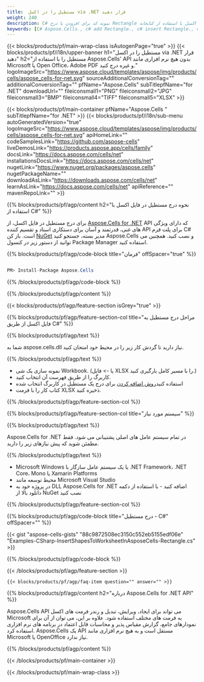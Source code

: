 ```yaml
---
title:  مستطیل را در اکسل via .NET قرار دهید
weight: 240
description: C# نمونه کد برای افزودن یا درج Rectangle به اکسل با استفاده از کتابخانه .NET. از این کد برای ایجاد Rectangle در MS Excel در VB.NET، Asp.NET یا هر برنامه مبتنی بر .NET استفاده کنید.
keywords: [C# Aspose.Cells., c# add Rectangle., c# insert Rectangle., c# create Rectangle]
---
```

{{< blocks/products/pf/main-wrap-class isAutogenPage="true" >}}
{{< blocks/products/pf/i18n/upper-banner h1="مستطیل را در اکسل via .NET قرار دهید" h2="مستطیل را با استفاده از Aspose.Cells\' API بدون هیچ نرم افزاری مانند Microsoft یا Open Office، Adobe PDF و غیره درج کنید." logoImageSrc="https://www.aspose.cloud/templates/aspose/img/products/cells/aspose_cells-for-net.svg" sourceAdditionalConversionTag="" additionalConversionTag="" pfName="Aspose.Cells" subTitlepfName="for .NET" downloadUrl="" fileiconsmall1="PNG" fileiconsmall2="JPG" fileiconsmall3="BMP" fileiconsmall4="TIFF" fileiconsmall5="XLSX" >}}

{{< blocks/products/pf/main-container pfName="Aspose.Cells " subTitlepfName="for .NET" >}}
{{< blocks/products/pf/i18n/sub-menu autoGeneratedVersion="true" logoImageSrc="https://www.aspose.cloud/templates/aspose/img/products/cells/aspose_cells-for-net.svg" apiHomeLink="" codeSamplesLink="https://github.com/aspose-cells" liveDemosLink="https://products.aspose.app/cells/family" docsLink="https://docs.aspose.com/cells/net" installationsDocsLink="https://docs.aspose.com/cells/net" nugetLink="https://www.nuget.org/packages/aspose.cells" nugetPackageName="" downloadAsLink="https://downloads.aspose.com/cells/net" learnAsLink="https://docs.aspose.com/cells/net" apiReference="" mavenRepoLink="" >}}

{{% blocks/products/pf/agp/content h2="نحوه درج مستطیل در فایل اکسل با استفاده از C#" %}}

 برای درج مستطیل در فایل اکسل، از
 [Aspose.Cells for .NET](https://products.aspose.com/cells/net) 
 API که دارای ویژگی های غنی، قدرتمند و آسان برای دستکاری اسناد و تقسیم کننده API برای پلت فرم C# است. باز کن
 [NuGet](https://www.nuget.org/packages/aspose.cells) 
 مدیر بسته، جستجو کنید
 Aspose.Cells 
 و نصب کنید. همچنین می توانید از دستور زیر در کنسول Package Manager استفاده کنید.

{{% blocks/products/pf/agp/code-block title="فرمان" offSpacer="true" %}}

```cs

PM> Install-Package Aspose.Cells

```

{{% /blocks/products/pf/agp/code-block %}}

{{% /blocks/products/pf/agp/content %}}

{{< blocks/products/pf/agp/feature-section isGrey="true" >}}

{{% blocks/products/pf/agp/feature-section-col title="مراحل درج مستطیل به فایل اکسل از طریق C#" %}}

{{% blocks/products/pf/agp/text %}}

شما به aspose.cells.dll نیاز دارید تا گردش کار زیر را در محیط خود امتحان کنید.

{{% /blocks/products/pf/agp/text %}}

+ نمونه سازی یک شی Workbook. (یا -> فایل XLSX را با مسیر کامل بارگیری کنید.)
+ کاربرگ را از طریق فهرست آن انتخاب کنید.
 + استفاده کنید[روش اضافه کردن](https://reference.aspose.com/cells/net/aspose.cells.drawing/shapecollection/methods/addrectangle) برای درج یک مستطیل در کاربرگ انتخاب شده
+ کتاب کار را با فرمت XLSX ذخیره کنید.

{{% /blocks/products/pf/agp/feature-section-col %}}

{{% blocks/products/pf/agp/feature-section-col title="سیستم مورد نیاز" %}}

{{% blocks/products/pf/agp/text %}}

 Aspose.Cells for .NET در تمام سیستم عامل های اصلی پشتیبانی می شود. فقط مطمئن شوید که پیش نیازهای زیر را دارید.

{{% /blocks/products/pf/agp/text %}}

-  Microsoft Windows یا یک سیستم عامل سازگار با .NET Framework، .NET Core، Mono یا Xamarin Platforms
-  محیط توسعه مانند Microsoft Visual Studio
-  در پروژه خود به DLL Aspose.Cells for .NET اضافه کنید - با استفاده از دکمه دانلود بالا از NuGet نصب کنید

{{% /blocks/products/pf/agp/feature-section-col %}}

{{% blocks/products/pf/agp/code-block title="درج مستطیل - C#" offSpacer="" %}}

{{< gist "aspose-cells-gists" "88c9872508ec3150c552eb5155edf06e" "Examples-CSharp-InsertShapesToWorksheetInAsposeCells-Rectangle.cs" >}}

{{% /blocks/products/pf/agp/code-block %}}

{{< /blocks/products/pf/agp/feature-section >}}

    {{< blocks/products/pf/agp/faq-item question="" answer="" >}}
 

<!-- aboutfile Starts -->

{{% blocks/products/pf/agp/content h2="درباره Aspose.Cells for .NET API" %}}

Aspose.Cells API می تواند برای ایجاد، ویرایش، تبدیل و رندر فرمت های اکسل Microsoft به فرمت های مختلف استفاده شود. علاوه بر این، می توان از آن برای نمودارهای جامع، گزارش مقیاس پذیر و محاسبات قابل اعتماد در برنامه های نرم افزاری استفاده کرد. Aspose.Cells یک API مستقل است و به هیچ نرم افزاری مانند Microsoft یا OpenOffice نیاز ندارد.

{{% /blocks/products/pf/agp/content %}}



<!-- aboutfile Ends -->
<!--
{{< blocks/products/pf/agp/other-supported-section title="Other Supported Splitting Formats" subTitle="Using C#, One can also split large file into chunks of many other file formats including." >}}

{{< blocks/products/pf/agp/other-supported-section-item href="https://products.aspose.com/cells/net/splitter/ods/" name="ODS" description="OpenDocument Spreadsheet File" >}}
{{< blocks/products/pf/agp/other-supported-section-item href="https://products.aspose.com/cells/net/splitter/xls/" name="XLS" description="Excel Binary Format" >}}
{{< blocks/products/pf/agp/other-supported-section-item href="https://products.aspose.com/cells/net/splitter/xlsb/" name="XLSB" description="Binary Excel Workbook File" >}}
{{< blocks/products/pf/agp/other-supported-section-item href="https://products.aspose.com/cells/net/splitter/xlsm/" name="XLSM" description="Spreadsheet File" >}}

{{< /blocks/products/pf/agp/other-supported-section >}}

-->

{{< /blocks/products/pf/main-container >}}
    
{{< /blocks/products/pf/main-wrap-class >}}
